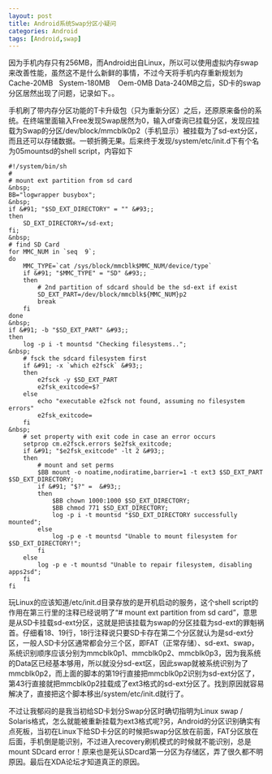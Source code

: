 ```yaml
---
layout: post
title: Android系统Swap分区小疑问
categories: Android
tags: [Android,swap]
---
```


因为手机内存只有256MB，而Android出自Linux，所以可以使用虚拟内存swap来改善性能，虽然这不是什么新鲜的事情，不过今天将手机内存重新规划为Cache-20MB   System-180MB    Oem-0MB Data-240MB之后，SD卡的swap分区居然出现了问题，记录如下。。

手机刷了带内存分区功能的T卡升级包（只为重新分区）之后，还原原来备份的系统。在终端里面输入Free发现Swap居然为0，输入df查询已挂载分区，发现应挂载为Swap的分区/dev/block/mmcblk0p2（手机显示）被挂载为了sd-ext分区，而且还可以存储数据。一顿折腾无果。后来终于发现/system/etc/init.d下有个名为05mountsd的shell script，内容如下


    #!/system/bin/sh
    #
    # mount ext partition from sd card
    &nbsp;
    BB="logwrapper busybox";
    &nbsp;
    if &#91; "$SD_EXT_DIRECTORY" = "" &#93;;
    then
        SD_EXT_DIRECTORY=/sd-ext;
    fi;
    &nbsp;
    # find SD Card
    for MMC_NUM in `seq  9`;
    do
        MMC_TYPE=`cat /sys/block/mmcblk$MMC_NUM/device/type`
        if &#91; "$MMC_TYPE" = "SD" &#93;;
        then
            # 2nd partition of sdcard should be the sd-ext if exist
            SD_EXT_PART=/dev/block/mmcblk${MMC_NUM}p2
            break
        fi
    done
    &nbsp;
    if &#91; -b "$SD_EXT_PART" &#93;;
    then
        log -p i -t mountsd "Checking filesystems..";
    &nbsp;
        # fsck the sdcard filesystem first
        if &#91; -x `which e2fsck` &#93;;
        then
            e2fsck -y $SD_EXT_PART
            e2fsk_exitcode=$?
        else
            echo "executable e2fsck not found, assuming no filesystem errors"
            e2fsk_exitcode=
        fi
    &nbsp;
        # set property with exit code in case an error occurs
        setprop cm.e2fsck.errors $e2fsk_exitcode;
        if &#91; "$e2fsk_exitcode" -lt 2 &#93;;
        then
            # mount and set perms
            $BB mount -o noatime,nodiratime,barrier=1 -t ext3 $SD_EXT_PART $SD_EXT_DIRECTORY;
            if &#91; "$?" =  &#93;;
            then
                $BB chown 1000:1000 $SD_EXT_DIRECTORY;
                $BB chmod 771 $SD_EXT_DIRECTORY;
                log -p i -t mountsd "$SD_EXT_DIRECTORY successfully mounted";
            else
                log -p e -t mountsd "Unable to mount filesystem for $SD_EXT_DIRECTORY!";
            fi
        else
            log -p e -t mountsd "Unable to repair filesystem, disabling apps2sd";
        fi
    fi

玩Linux的应该知道/etc/init.d目录存放的是开机启动的服务，这个shell script的作用在第三行里的注释已经说明了“# mount ext partition from sd card”，意思是从SD卡挂载sd-ext分区，这就是把该挂载为swap的分区挂载为sd-ext的罪魁祸首。仔细看18、19行，18行注释说只要SD卡存在第二个分区就认为是sd-ext分区，一般人SD卡分区通常都会分三个区，即FAT（正常存储）、sd-ext、swap，系统识别顺序应该分别为mmcblk0p1、mmcblk0p2、mmcblk0p3，因为我系统的Data区已经基本够用，所以就没分sd-ext区，因此swap就被系统识别为了mmcblk0p2，而上面的脚本的第19行直接把mmcblk0p2识别为sd-ext分区了，第43行直接就把mmcblk0p2挂载成了ext3格式的sd-ext分区了。找到原因就容易解决了，直接把这个脚本移出/system/etc/init.d就行了。

不过让我郁闷的是我当初给SD卡划分Swap分区时确切指明为Linux swap / Solaris格式，怎么就能被重新挂载为ext3格式呢?另，Android的分区识别确实有点死板，当初在Linux下给SD卡分区的时候把swap分区放在前面，FAT分区放在后面，手机倒是能识别，不过进入recovery刷机模式的时候就不能识别，总是mount SDcard error！原来也是死认SDcard第一分区为存储区，弄了很久都不明原因。最后在XDA论坛才知道真正的原因。
